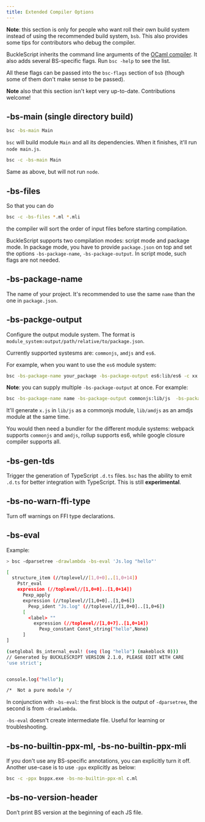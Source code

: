 ```yaml
---
title: Extended Compiler Options
---
```


**Note**: this section is only for people who want roll their own build system instead of using the recommended build system, `bsb`. This also provides some tips for contributors who debug the compiler.

BuckleScript inherits the command line arguments of the [OCaml compiler](http://caml.inria.fr/pub/docs/manual-ocaml/comp.html). It also adds several BS-specific flags. Run `bsc -help` to see the list.

All these flags can be passed into the `bsc-flags` section of `bsb` (though some of them don't make sense to be passed).

**Note** also that this section isn't kept very up-to-date. Contributions welcome!

## -bs-main (single directory build)

```sh
bsc -bs-main Main
```

`bsc` will build module `Main` and all its dependencies. When it finishes, it'll run `node main.js`.

```sh
bsc -c -bs-main Main
```

Same as above, but will not run `node`.

## -bs-files

So that you can do

```sh
bsc -c -bs-files *.ml *.mli
```

the compiler will sort the order of input files before starting compilation.

BuckleScript supports two compilation modes: script mode and package mode. In package mode, you have to provide `package.json` on top and set the options `-bs-package-name`, `-bs-package-output`. In script mode, such flags are not needed.

## -bs-package-name

The name of your project. It's recommended to use the same `name` than the one in `package.json`.

## -bs-packge-output

Configure the output module system. The format is `module_system:output/path/relative/to/package.json`.

Currently supported systesms are: `commonjs`, `amdjs` and `es6`.

For example, when you want to use the `es6` module system:

```sh
bsc -bs-package-name your_package -bs-package-output es6:lib/es6 -c xx.ml
```

**Note**: you can supply multiple `-bs-package-output` at once. For example:

```sh
bsc -bs-package-name name -bs-package-output commonjs:lib/js  -bs-package-output amdjs:lib/amdjs -c x.ml
```

It'll generate `x.js` in `lib/js` as a commonjs module, `lib/amdjs` as an amdjs module at the same time.

You would then need a bundler for the different module systems: webpack supports `commonjs` and `amdjs`, rollup supports es6, while google closure compiler supports all.

## -bs-gen-tds

Trigger the generation of TypeScript `.d.ts` files. `bsc` has the ability to emit `.d.ts` for better integration with TypeScript. This is still **experimental**.

## -bs-no-warn-ffi-type

Turn off warnings on FFI type declarations.

## -bs-eval

Example:

```sh
> bsc -dparsetree -drawlambda -bs-eval 'Js.log "hello"'

[
  structure_item (//toplevel//[1,0+0]..[1,0+14])
    Pstr_eval
    expression (//toplevel//[1,0+0]..[1,0+14])
      Pexp_apply
      expression (//toplevel//[1,0+0]..[1,0+6])
        Pexp_ident "Js.log" (//toplevel//[1,0+0]..[1,0+6])
      [
        <label> ""
          expression (//toplevel//[1,0+7]..[1,0+14])
            Pexp_constant Const_string("hello",None)
      ]
]

(setglobal Bs_internal_eval! (seq (log "hello") (makeblock 0)))
// Generated by BUCKLESCRIPT VERSION 2.1.0, PLEASE EDIT WITH CARE
'use strict';


console.log("hello");

/*  Not a pure module */
```

In conjunction with `-bs-eval`: the first block is the output of `-dparsetree`, the second is from `-drawlambda`.

`-bs-eval` doesn't create intermediate file. Useful for learning or troubleshooting.

## -bs-no-builtin-ppx-ml, -bs-no-builtin-ppx-mli

If you don't use any BS-specific annotations, you can explicitly turn it off. Another use-case is to use `-ppx` explicitly as below:

```sh
bsc -c -ppx bsppx.exe -bs-no-builtin-ppx-ml c.ml
```

## -bs-no-version-header

Don’t print BS version at the beginning of each JS file.
